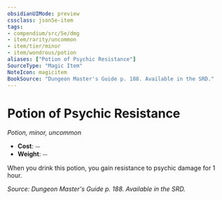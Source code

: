 ```yaml
---
obsidianUIMode: preview
cssclass: json5e-item
tags:
- compendium/src/5e/dmg
- item/rarity/uncommon
- item/tier/minor
- item/wondrous/potion
aliases: ["Potion of Psychic Resistance"]
SourceType: "Magic Item"
NoteIcon: magicitem
BookSource: "Dungeon Master's Guide p. 188. Available in the SRD."
---
```

# Potion of Psychic Resistance
*Potion, minor, uncommon*  

- **Cost**: ⏤
- **Weight**: ⏤

When you drink this potion, you gain resistance to psychic damage for 1 hour.

*Source: Dungeon Master's Guide p. 188. Available in the SRD.*